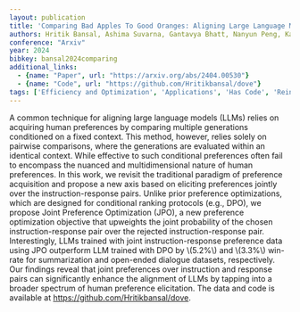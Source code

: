 ```yaml
---
layout: publication
title: 'Comparing Bad Apples To Good Oranges: Aligning Large Language Models Via Joint Preference Optimization'
authors: Hritik Bansal, Ashima Suvarna, Gantavya Bhatt, Nanyun Peng, Kai-wei Chang, Aditya Grover
conference: "Arxiv"
year: 2024
bibkey: bansal2024comparing
additional_links:
  - {name: "Paper", url: "https://arxiv.org/abs/2404.00530"}
  - {name: "Code", url: "https://github.com/Hritikbansal/dove"}
tags: ['Efficiency and Optimization', 'Applications', 'Has Code', 'Reinforcement Learning']
---
```

A common technique for aligning large language models (LLMs) relies on
acquiring human preferences by comparing multiple generations conditioned on a
fixed context. This method, however, relies solely on pairwise comparisons,
where the generations are evaluated within an identical context. While
effective to such conditional preferences often fail to encompass the nuanced
and multidimensional nature of human preferences. In this work, we revisit the
traditional paradigm of preference acquisition and propose a new axis based on
eliciting preferences jointly over the instruction-response pairs. Unlike prior
preference optimizations, which are designed for conditional ranking protocols
(e.g., DPO), we propose Joint Preference Optimization (JPO), a new preference
optimization objective that upweights the joint probability of the chosen
instruction-response pair over the rejected instruction-response pair.
Interestingly, LLMs trained with joint instruction-response preference data
using JPO outperform LLM trained with DPO by \\(5.2%\\) and \\(3.3%\\) win-rate for
summarization and open-ended dialogue datasets, respectively. Our findings
reveal that joint preferences over instruction and response pairs can
significantly enhance the alignment of LLMs by tapping into a broader spectrum
of human preference elicitation. The data and code is available at
https://github.com/Hritikbansal/dove.
